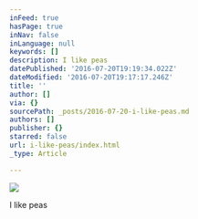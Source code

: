 ```yaml
---
inFeed: true
hasPage: true
inNav: false
inLanguage: null
keywords: []
description: I like peas
datePublished: '2016-07-20T19:19:34.022Z'
dateModified: '2016-07-20T19:17:17.246Z'
title: ''
author: []
via: {}
sourcePath: _posts/2016-07-20-i-like-peas.md
authors: []
publisher: {}
starred: false
url: i-like-peas/index.html
_type: Article

---
```

![](https://the-grid-user-content.s3-us-west-2.amazonaws.com/b1e298d8-002c-4113-b9a1-4189a6bff676.jpg)

I like peas